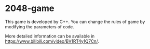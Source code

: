 # 2048-game
This game is developed by C++. You can change the rules of game by modifying the parameters of code.

More detailed information can be available in https://www.bilibili.com/video/BV1RT4y1Q7Cn/.
